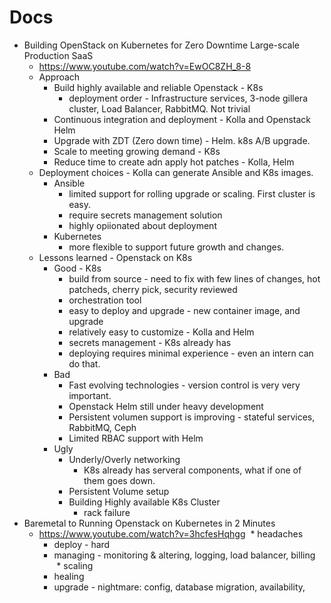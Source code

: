
# Docs

* Building OpenStack on Kubernetes for Zero Downtime Large-scale Production SaaS
  * https://www.youtube.com/watch?v=EwOC8ZH_8-8
  * Approach
    * Build highly available and reliable Openstack - K8s
      * deployment order - Infrastructure services, 3-node gillera cluster, Load Balancer, RabbitMQ. Not trivial
    * Continuous integration and deployment - Kolla and Openstack Helm
    * Upgrade with ZDT (Zero down time) - Helm. k8s A/B upgrade.
    * Scale to meeting growing demand - K8s
    * Reduce time to create adn apply hot patches - Kolla, Helm
  * Deployment choices - Kolla can generate Ansible and K8s images.
    * Ansible
      * limited support for rolling upgrade or scaling. First cluster is easy.
      * require secrets management solution
      * highly opiionated about deployment
    * Kubernetes
      * more flexible to support future growth and changes.
  * Lessons learned - Openstack on K8s
    * Good - K8s
      * build from source - need to fix with few lines of changes, hot patcheds, cherry pick, security reviewed
      * orchestration tool
      * easy to deploy and upgrade - new container image, and upgrade
      * relatively easy to customize - Kolla and Helm
      * secrets management - K8s already has
      * deploying requires minimal experience - even an intern can do that.
    * Bad
      * Fast evolving technologies - version control is very very important.
      * Openstack Helm still under heavy development
      * Persistent volumen support is improving - stateful services, RabbitMQ, Ceph
      * Limited RBAC support with Helm
    * Ugly
      * Underly/Overly networking
        * K8s already has serveral components, what if one of them goes down.
      * Persistent Volume setup
      * Building Highly available K8s Cluster
        * rack failure
* Baremetal to Running Openstack on Kubernetes in 2 Minutes
  * https://www.youtube.com/watch?v=3hcfesHqhgg
  * headaches
    * deploy - hard
    * managing - monitoring & altering, logging, load balancer, billing
    * scaling
    * healing
    * upgrade - nightmare: config, database migration, availability, 

    
